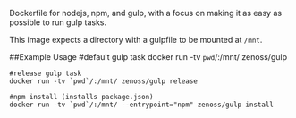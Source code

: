 Dockerfile for nodejs, npm, and gulp, with a focus on making it as easy as possible to run gulp tasks.

This image expects a directory with a gulpfile to be mounted at `/mnt`.

##Example Usage
    #default gulp task
    docker run -tv `pwd`/:/mnt/ zenoss/gulp

    #release gulp task
    docker run -tv `pwd`/:/mnt/ zenoss/gulp release

    #npm install (installs package.json)
    docker run -tv `pwd`/:/mnt/ --entrypoint="npm" zenoss/gulp install
